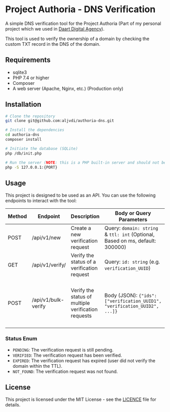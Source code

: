 # Project Authoria - DNS Verification

A simple DNS verification tool for the Project Authoria (Part of my personal project which we used in [Daart Digital Agency](https://github.com/daart-agency)).

This tool is used to verify the ownership of a domain by checking the custom TXT record in the DNS of the domain.

## Requirements
- sqlite3
- PHP 7.4 or higher
- Composer
- A web server (Apache, Nginx, etc.) (Production only)

## Installation

```bash
# Clone the repository
git clone git@github.com:aljvdi/authoria-dns.git

# Install the dependencies
cd authoria-dns
composer install

# Initiate the database (SQLite)
php /db/init.php

# Run the server (NOTE: this is a PHP built-in server and should not be used in production. Use a proper web server like Apache or Nginx.)
php -S 127.0.0.1:{PORT}
```

## Usage

This project is designed to be used as an API. You can use the following endpoints to interact with the tool:

| Method | Endpoint        | Description                                 | Body or Query Parameters                                                           | Response                                                                                                                                                                                                                                             |
|--------|-----------------|---------------------------------------------|------------------------------------------------------------------------------------|------------------------------------------------------------------------------------------------------------------------------------------------------------------------------------------------------------------------------------------------------|
| POST   | /api/v1/new     | Create a new verification request           | Query: `domain: string` & `ttl: int` (Optional, Based on ms, default: 300000)      | JSON: `{"id": "verification_UUID", "domain": "domain", "TXT_record_to_verify": "authoria-dns-verification={VERIFIER}"}`                                                                                                                              |
| GET    | /api/v1/verify/ | Verify the status of a verification request | Query: `id: string` (e.g. `verification_UUID`)                                     | JSON: `{"id": "verification_UUID", "domain": "domain", "status": "PENDING/VERIFIED/EXPIRED/NOT_FOUND"}`                                                                                                                                              |
| POST | /api/v1/bulk-verify | Verify the status of multiple verification requests | Body (JSON): `{"ids": ["verification_UUID1", "verification_UUID2", ...]}` | JSON: `{"verification_UUID1": {"id": "verification_UUID1", "domain": "domain", "status": "PENDING/VERIFIED/EXPIRED/NOT_FOUND"}, "verification_UUID2": {"id": "verification_UUID2", "domain": "domain", "status": "PENDING/VERIFIED/EXPIRED/NOT_FOUND"}, ...}` |

### Status Enum
- `PENDING`: The verification request is still pending.
- `VERIFIED`: The verification request has been verified.
- `EXPIRED`: The verification request has expired (user did not verify the domain within the TTL).
- `NOT_FOUND`: The verification request was not found.

## License
This project is licensed under the MIT License - see the [LICENCE](./LICENCE.txt) file for details.